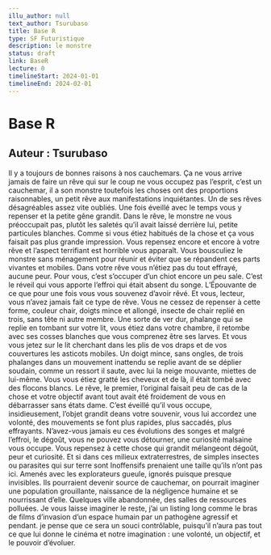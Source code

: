 ```yaml
---
illu_author: null
text_author: Tsurubaso
title: Base R
type: SF Futuristique
description: le monstre
status: draft
link: BaseR
lecture: 0
timelineStart: 2024-01-01
timelineEnd: 2024-02-01
---
```


# Base R
## Auteur : Tsurubaso


Il y a toujours de bonnes raisons à nos cauchemars. Ça ne vous arrive jamais de faire un rêve qui  sur le coup ne vous occupez pas l’esprit, c’est un cauchemar, il a son monstre toutefois les choses ont des proportions raisonnables, un petit rêve aux manifestations inquiétantes. Un de ses rêves désagréables assez vite oubliés. Une fois éveillé avec le temps vous y repenser et la petite gêne grandit. Dans le rêve, le monstre ne vous préoccupait pas, plutôt les saletés qu’il avait laissé derrière lui, petite particules blanches. Comme si vous étiez habitués de la chose et ça vous faisait pas plus grande impression. Vous repensez encore et encore à votre rêve et l’aspect terrifiant est horrible vous apparaît. Vous bousculiez le monstre sans ménagement pour réunir et éviter que se répandent ces parts vivantes et mobiles. Dans votre rêve vous n’étiez pas du tout effrayé, aucune peur. Pour vous, c’est s’occuper d’un chiot encore un peu sale.
C’est le réveil qui vous apporte l’effroi qui était absent du songe. L’Épouvante de ce que pour une fois vous vous souvenez d’avoir rêvé. Et vous, lecteur, vous n’avez jamais fait ce type de rêve. Vous ne cessez de repenser à cette forme, couleur chair, doigts mince et allongé, insecte de chair replié en trois, sans tête ni autre membre. Une sorte de ver dur, phalange qui se replie en tombant sur votre lit, vous étiez dans votre chambre, il retombe avec ses cosses blanches que vous comprenez être ses larves. Et vous vous jetez sur le lit cherchant dans les plis de vos draps et de vos couvertures les asticots mobiles. Un doigt mince, sans ongles, de trois phalanges dans un mouvement inattendu se replie avant de se déplier soudain, comme un ressort il saute, avec lui la neige mouvante, miettes de lui-même. Vous vous étiez gratté les cheveux et de là, il était tombé avec des flocons blancs. Le rêve, le premier, l’original faisait peu de cas de la chose et votre objectif avant tout avait été froidement de vous en débarrasser sans états dame. 
C’est éveillé qu’il vous occupe, insidieusement, l’objet grandit deans votre souvenir, vous lui accordez une volonté, des mouvements se font plus rapides, plus saccadés, plus effrayants. N’avez-vous jamais eu ces évolutions des songes et malgré l’effroi, le dégoût, vous ne pouvez vous détourner, une curiosité malsaine vous occupe. Vous repensez à cette chose qui grandit mélangeont dégoût, peur et curiosité. Et si dans ces milieux extraterrestres, de simples insectes ou parasites qui sur terre sont Inoffensifs prenaient une taille qu’ils n’ont pas ici. Amenés avec les explorateurs gueule, ignorés puisque presque invisibles. Ils pourraient devenir source de cauchemar, on pourrait imaginer une population grouillante, naissance de la négligence humaine et se nourrissant d’elle. Quelques ville abandonnée, des salles de ressources polluées. Je vous laisse imaginer le reste, j’ai un listing long comme le bras de films d’invasion d’un espace humain par un pathogène agressif et pendant. je pense que ce sera un souci contrôlable, puisqu’il n’aura pas tout ce que lui donne le cinéma et notre imagination : une volonté, un objectif, et le pouvoir d’évoluer. 
